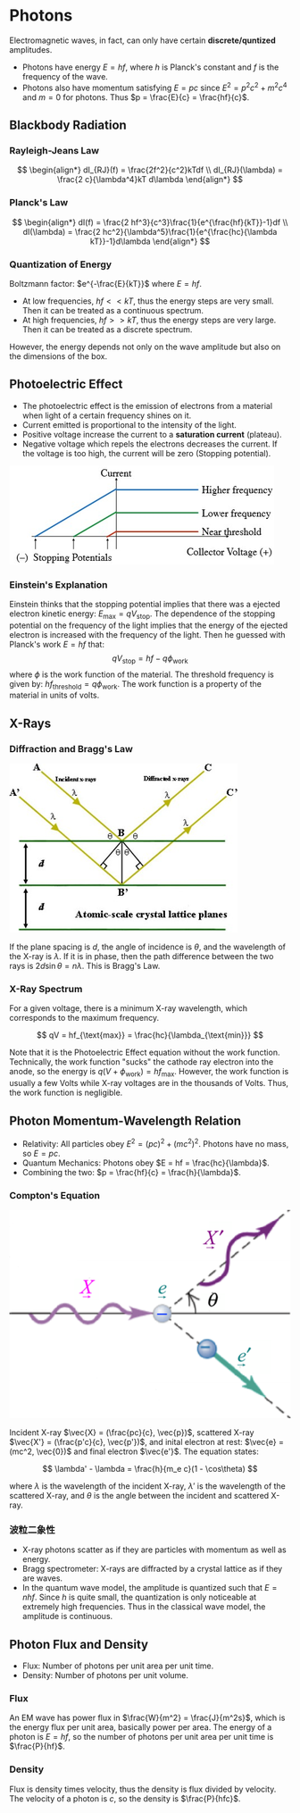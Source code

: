 # Photons

Electromagnetic waves, in fact, can only have certain **discrete/quntized** amplitudes. 
- Photons have energy $E = hf$, where $h$ is Planck's constant and $f$ is the frequency of the wave.
- Photons also have momentum satisfying $E = pc$ since $E^2 = p^2c^2 + m^2c^4$ and $m = 0$ for photons. Thus $p = \frac{E}{c} = \frac{hf}{c}$.

## Blackbody Radiation

### Rayleigh-Jeans Law

$$
\begin{align*}
dI_{RJ}(f) = \frac{2f^2}{c^2}kTdf \\
dI_{RJ}(\lambda) = \frac{2 c}{\lambda^4}kT d\lambda
\end{align*}
$$

### Planck's Law

$$
\begin{align*}
dI(f) = \frac{2 hf^3}{c^3}\frac{1}{e^{\frac{hf}{kT}}-1}df \\
dI(\lambda) = \frac{2 hc^2}{\lambda^5}\frac{1}{e^{\frac{hc}{\lambda kT}}-1}d\lambda
\end{align*}
$$

### Quantization of Energy

Boltzmann factor: $e^{-\frac{E}{kT}}$ where $E = hf$.

- At low frequencies, $hf << kT$, thus the energy steps are very small. Then it can be treated as a continuous spectrum.
- At high frequencies, $hf >> kT$, thus the energy steps are very large. Then it can be treated as a discrete spectrum.

However, the energy depends not only on the wave amplitude but also on the dimensions of the box. 

## Photoelectric Effect

- The photoelectric effect is the emission of electrons from a material when light of a certain frequency shines on it.
- Current emitted is proportional to the intensity of the light.
- Positive voltage increase the current to a **saturation current** (plateau).
- Negative voltage which repels the electrons decreases the current. If the voltage is too high, the current will be zero (Stopping potential).

![Photoelectric Effect](./Photoelectric_effect.jpg)

### Einstein's Explanation

Einstein thinks that the stopping potential implies that there was a ejected electron kinetic energy: $E_{\text{max}}=qV_{\text{stop}}$. The dependence of the stopping potential on the frequency of the light implies that the energy of the ejected electron is increased with the frequency of the light. Then he guessed with Planck's work $E = hf$ that:
$$
qV_{\text{stop}} = hf - q\phi_{\text{work}}
$$
where $\phi$ is the work function of the material. The threshold frequency is given by: $hf_{\text{threshold}} = q\phi_{\text{work}}$. The work function is a property of the material in units of volts.

## X-Rays

### Diffraction and Bragg's Law

![Diffraction](./Diffraction.jpg)

If the plane spacing is $d$, the angle of incidence is $\theta$, and the wavelength of the X-ray is $\lambda$. If it is in phase, then the path difference between the two rays is $2d\sin\theta = n\lambda$. This is Bragg's Law.

### X-Ray Spectrum

For a given voltage, there is a minimum X-ray wavelength, which corresponds to the maximum frequency.

$$
qV = hf_{\text{max}} = \frac{hc}{\lambda_{\text{min}}}
$$

Note that it is the Photoelectric Effect equation without the work function. Technically, the work function "sucks" the cathode ray electron into the anode, so the energy is $q(V+\phi_{\text{work}}) = hf_{\text{max}}$. However, the work function is usually a few Volts while X-ray voltages are in the thousands of Volts. Thus, the work function is negligible.

## Photon Momentum-Wavelength Relation

- Relativity: All particles obey $E^2 = (pc)^2 + (mc^2)^2$. Photons have no mass, so $E = pc$.
- Quantum Mechanics: Photons obey $E = hf = \frac{hc}{\lambda}$.
- Combining the two: $p = \frac{hf}{c} = \frac{h}{\lambda}$.

### Compton's Equation

![Compton Effect](./Compton's_Equation.png)

Incident X-ray $\vec{X} = (\frac{pc}{c}, \vec{p})$, scattered X-ray $\vec{X'} = (\frac{p'c}{c}, \vec{p'})$, and inital electron at rest: $\vec{e} = (mc^2, \vec{0})$ and final electron $\vec{e'}$. The equation states:

$$ 
\lambda' - \lambda = \frac{h}{m_e c}(1 - \cos\theta)
$$

where $\lambda$ is the wavelength of the incident X-ray, $\lambda'$ is the wavelength of the scattered X-ray, and $\theta$ is the angle between the incident and scattered X-ray.

### 波粒二象性

- X-ray photons scatter as if they are particles with momentum as well as energy.
- Bragg spectrometer: X-rays are diffracted by a crystal lattice as if they are waves.
- In the quantum wave model, the amplitude is quantized such that $E = nhf$. Since $h$ is quite small, the quantization is only noticeable at extremely high frequencies. Thus in the classical wave model, the amplitude is continuous.

## Photon Flux and Density

- Flux: Number of photons per unit area per unit time.
- Density: Number of photons per unit volume.

### Flux

An EM wave has power flux in $\frac{W}{m^2} = \frac{J}{m^2s}$, which is the energy flux per unit area, basically power per area. The energy of a photon is $E = hf$, so the number of photons per unit area per unit time is $\frac{P}{hf}$.

### Density

Flux is density times velocity, thus the density is flux divided by velocity. The velocity of a photon is $c$, so the density is $\frac{P}{hfc}$.